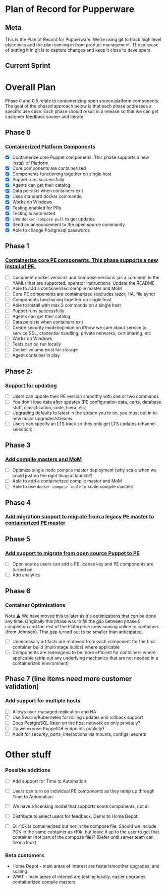 # Plan of Record for Pupperware

## Meta

This is the Plan of Record for Pupperware. We're using git to track high level
objectives and the plan coming in from product management. The purpose of
putting it in git is to capture changes and keep it close to developers.

## Current Sprint


# Overall Plan

Phase 0 and 0.5 relate to containerizing open source platform components. The goal of the phased approach below is that each phase addresses a specific use case. Each phase should result in a release so that we can get customer feedback sooner and iterate.

## Phase 0
### [Containerized Platform Components](https://tickets.puppetlabs.com/browse/PC-456)

  * [x] Containerize core Puppet components. This phase supports a new install of Platform.
  * [x] Core components are containerized
  * [x] Components functioning together on single host
  * [x] Puppet runs successfully
  * [x] Agents can get their catalog
  * [x] Data persists when containers exit
  * [x] Uses standard docker commands
  * [x] Works on Windows
  * [x] Testing enabled for PRs
  * [x] Testing is automated
  * [x] Use `docker-compose pull` to get updates
  * [x] Send an announcement to the open source community
  * [x] Able to change Postgresql passwords

## Phase 1
### [Containerize core PE components. This phase supports a new install of PE.](https://tickets.puppetlabs.com/browse/PC-719)

  * [ ] Document docker versions and compose versions (as a comment in the YAML) that are supported, operator instructions. Update the README.
  * [ ] Able to add a containerized compile master and MoM
  * [ ] Core PE components are containerized (excludes razor, HA, file sync)
  * [ ] Components functioning together on single host
  * [ ] Able to install with max 2 commands on a single host
  * [ ] Puppet runs successfully
  * [ ] Agents can get their catalog
  * [ ] Data persists when containers exit
  * [ ] Create security model/opinion on if/how we care about service to service SSL, credential handling, private networks, cert sharing, etc
  * [ ] Works on Windows
  * [ ] Tests can be run locally
  * [ ] Docker volume exist for storage
  * [ ] Agent container in play

## Phase 2:
### [Support for updating](https://tickets.puppetlabs.com/browse/PC-720)

  * [ ] Users can update their PE version smoothly with one or two commands
  * [ ] You don’t lose data after updates (PE configuration data, certs, database stuff, classification, code, hiera, etc)
  * [ ] Upgrading defaults to latest in the stream you’re on, you must opt in to new major upgrades/streams
  * [ ] Users can specify an LTS track so they only get LTS updates (channel selection)

## Phase 3
### [Add compile masters and MoM](https://tickets.puppetlabs.com/browse/PC-721)
  * [ ] Optimize single node compile master deployment (why scale when we could just do the right thing at launch?)
  * [ ] Able to add a containerized compile master and MoM
  * [ ] Able to use `docker-compose scale` to scale compile masters

## Phase 4
### [Add migration support to migrate from a legacy PE master to containerized PE master](https://tickets.puppetlabs.com/browse/PC-724)

## Phase 5
### [Add support to migrate from open source Puppet to PE](https://tickets.puppetlabs.com/browse/PC-728)

  * [ ] Open source users can add a PE license key and PE components are turned on
  * [ ] Add analytics

## Phase 6
### Container Optimizations

Note :warning: We have moved this to later as it's optimizations that can be done any time. Originally this phase was to fill the gap between phase 0 completion and the rest of the Platerprise crew coming online to containers (from Johnson). That gap turned out to be smaller than anticipated.

  * [ ] Unnecessary artifacts are removed from each component for the final container build (multi stage builds) where applicable
  * [ ] Components are redesigned to be more efficient for containers where applicable (strip out any underlying mechanics that are not needed in a containerized environment)

## Phase 7 (line items need more customer validation)
### Add support for multiple hosts

 * [ ] Allows user-managed replication and HA
 * [ ] Use Swarm/Kubernetes for rolling updates and rollback support
 * [ ] Does PostgreSQL listen on the host network on only privately?
 * [ ] Do we expose PuppetDB endpoints publicly?
 * [ ] Audit for security, ports, interactions via mounts, configs, secrets

# Other stuff
### Possible additions

  * [ ] Add support for Time to Automation
  * [ ] Users can turn on individual PE components as they ramp up through Time to Automation
  * [ ] We have a licensing model that supports some components, not all
  * [ ] Distribute to select users for feedback. Demo to Home Depot.
  * [ ] Q: r10k is containerized but not in the compose file. Should we include PDK in the same container as r10k, but leave it up to the user to get that container (not part of the compose file)? (Defer until server team can take a look)


### Beta customers

  * Home Depot - main areas of interest are faster/smoother upgrades, and scaling.
  * WWT - main areas of interest are testing locally, easier upgrades, containerized compile masters


